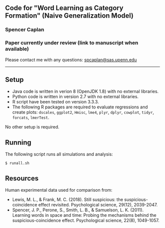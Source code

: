 ## Code for "Word Learning as Category Formation" (Naive Generalization Model)

### Spencer Caplan

### Paper currently under review (link to manuscript when available)

Please contact me with any questions: <spcaplan@sas.upenn.edu>

---

## Setup

* Java code is written in verion 8 (OpenJDK 1.8) with no external libraries.
* Python code is written in version 2.7 with no external libraries.
* R script have been tested on version 3.3.3.
* The following R packages are required to evaluate regressions and create plots: `dscales`, `ggplot2`, `Hmisc`, `lme4`, `plyr`, `dplyr`, `cowplot`, `tidyr`, `forcats`, `lmerTest`.

No other setup is required.

## Running

The following script runs all simulations and analysis:

```
$ runall.sh
```

## Resources

Human experimental data used for comparison from:

- Lewis, M. L., & Frank, M. C. (2018). Still suspicious: the suspicious-coincidence effect revisited. Psychological science, 29(12), 2039-2047.
- Spencer, J. P., Perone, S., Smith, L. B., & Samuelson, L. K. (2011). Learning words in space and time: Probing the mechanisms behind the suspicious-coincidence effect. Psychological science, 22(8), 1049-1057.
